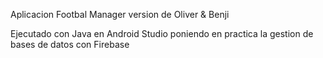 Aplicacion Footbal Manager version de Oliver & Benji

Ejecutado con Java en Android Studio poniendo en practica la gestion de bases de datos con Firebase
